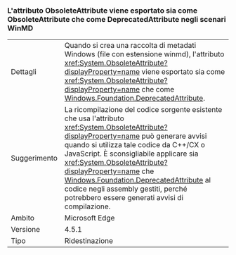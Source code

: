 ### <a name="obsoleteattribute-exports-as-both-obsoleteattribute-and-deprecatedattribute-in-winmd-scenarios"></a>L'attributo ObsoleteAttribute viene esportato sia come ObsoleteAttribute che come DeprecatedAttribute negli scenari WinMD

|   |   |
|---|---|
|Dettagli|Quando si crea una raccolta di metadati Windows (file con estensione winmd), l'attributo <xref:System.ObsoleteAttribute?displayProperty=name> viene esportato sia come <xref:System.ObsoleteAttribute?displayProperty=name> che come [Windows.Foundation.DeprecatedAttribute](https://docs.microsoft.com/uwp/api/windows.foundation.metadata.deprecatedattribute).|
|Suggerimento|La ricompilazione del codice sorgente esistente che usa l'attributo <xref:System.ObsoleteAttribute?displayProperty=name> può generare avvisi quando si utilizza tale codice da C++/CX o JavaScript. È sconsigliabile applicare sia <xref:System.ObsoleteAttribute?displayProperty=name> che [ Windows.Foundation.DeprecatedAttribute](https://docs.microsoft.com/uwp/api/windows.foundation.metadata.deprecatedattribute) al codice negli assembly gestiti, perché potrebbero essere generati avvisi di compilazione.|
|Ambito|Microsoft Edge|
|Versione|4.5.1|
|Tipo|Ridestinazione|

